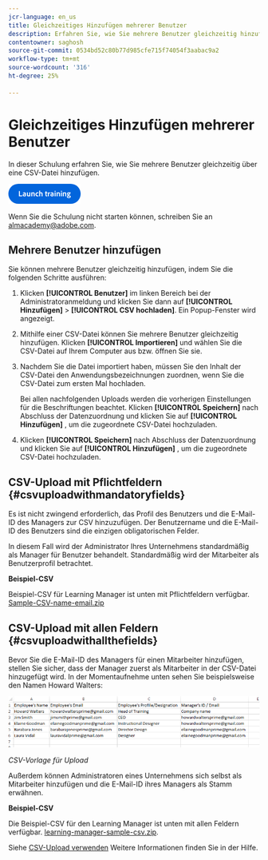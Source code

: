 ```yaml
---
jcr-language: en_us
title: Gleichzeitiges Hinzufügen mehrerer Benutzer
description: Erfahren Sie, wie Sie mehrere Benutzer gleichzeitig hinzufügen.
contentowner: saghosh
source-git-commit: 0534bd52c80b77d985cfe715f74054f3aabac9a2
workflow-type: tm+mt
source-wordcount: '316'
ht-degree: 25%

---
```




# Gleichzeitiges Hinzufügen mehrerer Benutzer

In dieser Schulung erfahren Sie, wie Sie mehrere Benutzer gleichzeitig über eine CSV-Datei hinzufügen.

[![Knopf](feature-summary/assets/launch-training-button.png)](https://learningmanager.adobe.com/app/learner?accountId=98632&amp;sdid=51TC8QS1&amp;mv=display&amp;mv2=display#/course/7555555)

Wenn Sie die Schulung nicht starten können, schreiben Sie an <almacademy@adobe.com>.

## Mehrere Benutzer hinzufügen

Sie können mehrere Benutzer gleichzeitig hinzufügen, indem Sie die folgenden Schritte ausführen:

1. Klicken **[!UICONTROL Benutzer]** im linken Bereich bei der Administratoranmeldung und klicken Sie dann auf **[!UICONTROL Hinzufügen]** > **[!UICONTROL CSV hochladen]**. Ein Popup-Fenster wird angezeigt.

1. Mithilfe einer CSV-Datei können Sie mehrere Benutzer gleichzeitig hinzufügen. Klicken **[!UICONTROL Importieren]** und wählen Sie die CSV-Datei auf Ihrem Computer aus bzw. öffnen Sie sie.

1. Nachdem Sie die Datei importiert haben, müssen Sie den Inhalt der CSV-Datei den Anwendungsbezeichnungen zuordnen, wenn Sie die CSV-Datei zum ersten Mal hochladen.

   Bei allen nachfolgenden Uploads werden die vorherigen Einstellungen für die Beschriftungen beachtet. Klicken **[!UICONTROL Speichern]** nach Abschluss der Datenzuordnung und klicken Sie auf **[!UICONTROL Hinzufügen]** , um die zugeordnete CSV-Datei hochzuladen.

1. Klicken **[!UICONTROL Speichern]** nach Abschluss der Datenzuordnung und klicken Sie auf **[!UICONTROL Hinzufügen]** , um die zugeordnete CSV-Datei hochzuladen.

## CSV-Upload mit Pflichtfeldern {#csvuploadwithmandatoryfields}

Es ist nicht zwingend erforderlich, das Profil des Benutzers und die E-Mail-ID des Managers zur CSV hinzuzufügen. Der Benutzername und die E-Mail-ID des Benutzers sind die einzigen obligatorischen Felder.

In diesem Fall wird der Administrator Ihres Unternehmens standardmäßig als Manager für Benutzer behandelt. Standardmäßig wird der Mitarbeiter als Benutzerprofil betrachtet.

**Beispiel-CSV**

Beispiel-CSV für Learning Manager ist unten mit Pflichtfeldern verfügbar.
[Sample-CSV-name-email.zip](assets/sample-csv-name-email.zip)

## CSV-Upload mit allen Feldern {#csvuploadwithallthefields}

Bevor Sie die E-Mail-ID des Managers für einen Mitarbeiter hinzufügen, stellen Sie sicher, dass der Manager zuerst als Mitarbeiter in der CSV-Datei hinzugefügt wird. In der Momentaufnehme unten sehen Sie beispielsweise den Namen Howard Walters:

![](assets/csv-example.png)

*CSV-Vorlage für Upload*

Außerdem können Administratoren eines Unternehmens sich selbst als Mitarbeiter hinzufügen und die E-Mail-ID ihres Managers als Stamm erwähnen.

**Beispiel-CSV**

Die Beispiel-CSV für den Learning Manager ist unten mit allen Feldern verfügbar.
[learning-manager-sample-csv.zip](assets/learning-manager-sample-csv.zip).

Siehe  [CSV-Upload verwenden](/help/migrated/administrators/feature-summary/add-users-user-groups.md) Weitere Informationen finden Sie in der Hilfe.
